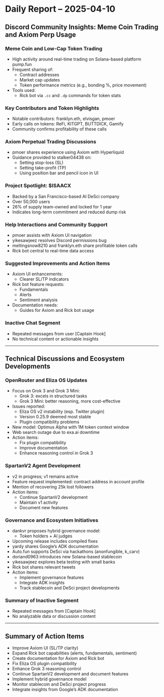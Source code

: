 # Daily Report – 2025-04-10

## Discord Community Insights: Meme Coin Trading and Axiom Perp Usage

### Meme Coin and Low-Cap Token Trading

- High activity around real-time trading on Solana-based platform pump.fun
- Frequent sharing of:
  - Contract addresses
  - Market cap updates
  - Token performance metrics (e.g., bonding %, price movement)
- Tools used:
  - Rick bot via `.cc` and `.dp` commands for token stats

### Key Contributors and Token Highlights

- Notable contributors: franklyn.eth, elvisgan, pmoer
- Early calls on tokens: ReFi, KITGPT, BUTTDICK, Gamify
- Community confirms profitability of these calls

### Axiom Perpetual Trading Discussions

- pmoer shares experience using Axiom with Hyperliquid
- Guidance provided to stalker04438 on:
  - Setting stop-loss (SL)
  - Setting take-profit (TP)
  - Using position bar and pencil icon in UI

### Project Spotlight: $ISAACX

- Backed by a San Francisco-based AI DeSci company
- Over 50,000 users
- 26% of supply team-owned and locked for 1 year
- Indicates long-term commitment and reduced dump risk

### Help Interactions and Community Support

- pmoer assists with Axiom UI navigation
- yikesawjeez resolves Discord permissions bug
- meltingsnow8210 and franklyn.eth share profitable token calls
- Rick bot central to real-time data access

### Suggested Improvements and Action Items

- Axiom UI enhancements:
  - Clearer SL/TP indicators
- Rick bot feature requests:
  - Fundamentals
  - Alerts
  - Sentiment analysis
- Documentation needs:
  - Guides for Axiom and Rick bot usage

### Inactive Chat Segment

- Repeated messages from user [Captain Hook]
- No technical content or actionable insights

---

## Technical Discussions and Ecosystem Developments

### OpenRouter and Eliza OS Updates

- Focus on Grok 3 and Grok 3 Mini:
  - Grok 3: excels in structured tasks
  - Grok 3 Mini: better reasoning, more cost-effective
- Issues reported:
  - Eliza OS v2 instability (esp. Twitter plugin)
  - Version 0.25.9 deemed most stable
  - Plugin compatibility problems
- New model: Optimus Alpha with 1M token context window
- Web search outage due to exa.ai downtime
- Action items:
  - Fix plugin compatibility
  - Improve documentation
  - Enhance reasoning control in Grok 3

### SpartanV2 Agent Development

- v2 in progress; v1 remains active
- Feature request implemented: contract address in account profile
- Mention of recovering 25k lost followers
- Action items:
  - Continue SpartanV2 development
  - Maintain v1 activity
  - Document new features

### Governance and Ecosystem Initiatives

- dankvr proposes hybrid governance model:
  - Token holders + AI judges
- Upcoming release includes compiled fixes
- yardy shares Google’s ADK documentation
- Auto.fun supports DeSci via hackathons (anonfungible, k_carv)
- doriand0963 introduces new Solana-based stablecoin
- yikesawjeez explores beta testing with small banks
- Rick bot shares relevant tweets
- Action items:
  - Implement governance features
  - Integrate ADK insights
  - Track stablecoin and DeSci project developments

### Summary of Inactive Segment

- Repeated messages from [Captain Hook]
- No analyzable data or discussion content

---

## Summary of Action Items

- Improve Axiom UI (SL/TP clarity)
- Expand Rick bot capabilities (alerts, fundamentals, sentiment)
- Create documentation for Axiom and Rick bot
- Fix Eliza OS plugin compatibility
- Enhance Grok 3 reasoning control
- Continue SpartanV2 development and document features
- Implement hybrid governance model
- Monitor stablecoin and DeSci project progress
- Integrate insights from Google’s ADK documentation
